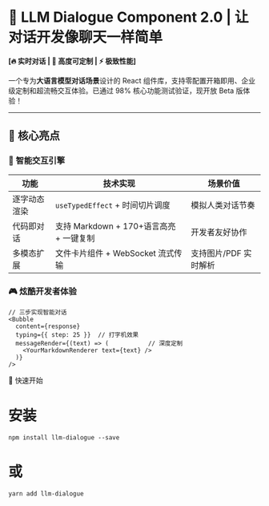 # 💬 LLM Dialogue Component 2.0 | 让对话开发像聊天一样简单

**[🔥 实时对话 | 🎨 高度可定制 | ⚡️ 极致性能]**

一个专为**大语言模型对话场景**设计的 React 组件库，支持零配置开箱即用、企业级定制和超流畅交互体验。已通过 98% 核心功能测试验证，现开放 Beta 版体验！

---

## 🌟 核心亮点

### 🚀 **智能交互引擎**
| 功能                | 技术实现                              | 场景价值                 |
|---------------------|-------------------------------------|--------------------------|
| 逐字动态渲染         | `useTypedEffect` + 时间切片调度       | 模拟人类对话节奏         |
| 代码即对话           | 支持 Markdown + 170+语言高亮 + 一键复制 | 开发者友好协作           |
| 多模态扩展           | 文件卡片组件 + WebSocket 流式传输      | 支持图片/PDF 实时解析    |

### 🎮 **炫酷开发者体验**
```tsx
// 三步实现智能对话
<Bubble 
  content={response}
  typing={{ step: 25 }}  // 打字机效果
  messageRender={(text) => (           // 深度定制
    <YourMarkdownRenderer text={text} />
  )}
/>
```
🎯 快速开始
# 安装
```npm install llm-dialogue --save```
# 或
```yarn add llm-dialogue```